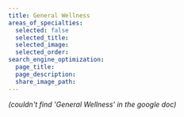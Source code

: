 ```yaml
---
title: General Wellness
areas_of_specialties:
  selected: false
  selected_title: 
  selected_image:
  selected_order:
search_engine_optimization:
  page_title:
  page_description:
  share_image_path:
---
```


*(couldn't find 'General Wellness' in the google doc)*